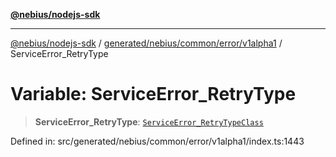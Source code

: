 [**@nebius/nodejs-sdk**](../../../../../../README.md)

---

[@nebius/nodejs-sdk](../../../../../../README.md) / [generated/nebius/common/error/v1alpha1](../README.md) / ServiceError_RetryType

# Variable: ServiceError_RetryType

> **ServiceError_RetryType**: [`ServiceError_RetryTypeClass`](../type-aliases/ServiceError_RetryTypeClass.md)

Defined in: src/generated/nebius/common/error/v1alpha1/index.ts:1443
